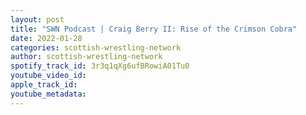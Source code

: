 ```yaml
---
layout: post
title: "SWN Podcast | Craig Berry II: Rise of the Crimson Cobra"
date: 2022-01-28
categories: scottish-wrestling-network
author: scottish-wrestling-network
spotify_track_id: 3r3q1qXg6ufBRowiA01Tu0
youtube_video_id: 
apple_track_id: 
youtube_metadata: 
---
```

